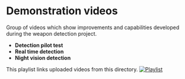 # Demonstration videos
Group of videos which show improvements and capabilities developed during the weapon detection project.

* **Detection pilot test**
* **Real time detection**
* **Night vision detection**

This playlist links uploaded videos from this directory.
[![Playlist](https://github.com/alcasla/Automatic-Cold-Steel-Detection-Alarm/blob/master/demo/images/playlist.jpg)](https://www.youtube.com/watch?v=Y35zsO98aGs&list=PL_57ZpnkaywVkSTH-CUfMoNhvkklfi4PZ)
